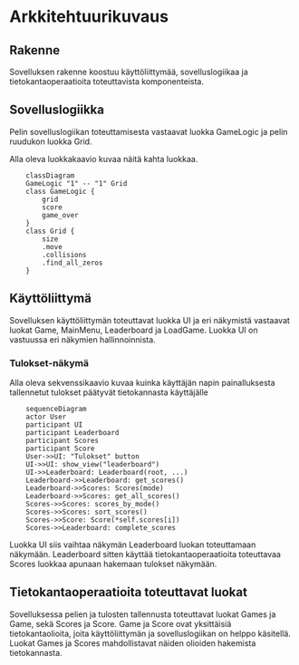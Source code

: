 # Arkkitehtuurikuvaus

## Rakenne

Sovelluksen rakenne koostuu käyttöliittymää, sovelluslogiikaa ja tietokantaoperaatioita toteuttavista komponenteista. 


## Sovelluslogiikka

Pelin sovelluslogiikan toteuttamisesta vastaavat luokka GameLogic ja pelin ruudukon luokka Grid. 

Alla oleva luokkakaavio kuvaa näitä kahta luokkaa.

```mermaid
    classDiagram
    GameLogic "1" -- "1" Grid
    class GameLogic {
        grid
        score
        game_over
    }
    class Grid {
        size
        .move
        .collisions
        .find_all_zeros
    }
```


## Käyttöliittymä

Sovelluksen käyttöliittymän toteuttavat luokka UI ja eri näkymistä vastaavat luokat Game, MainMenu, Leaderboard ja  LoadGame. Luokka UI on vastuussa eri näkymien hallinnoinnista. 

### Tulokset-näkymä

Alla oleva sekvenssikaavio kuvaa kuinka käyttäjän napin painalluksesta tallennetut tulokset päätyvät tietokannasta käyttäjälle

```mermaid
    sequenceDiagram
    actor User
    participant UI
    participant Leaderboard
    participant Scores
    participant Score
    User->>UI: "Tulokset" button
    UI->>UI: show_view("leaderboard")
    UI->>Leaderboard: Leaderboard(root, ...)
    Leaderboard->>Leaderboard: get_scores()
    Leaderboard->>Scores: Scores(mode)
    Leaderboard->>Scores: get_all_scores()
    Scores->>Scores: scores_by_mode()
    Scores->>Scores: sort_scores()
    Scores->>Score: Score(*self.scores[i])
    Scores->>Leaderboard: complete_scores
```

Luokka UI siis vaihtaa näkymän Leaderboard luokan toteuttamaan näkymään. Leaderboard sitten käyttää tietokantaoperaatioita toteuttavaa Scores luokkaa apunaan hakemaan tulokset näkymään.

## Tietokantaoperaatioita toteuttavat luokat

Sovelluksessa pelien ja tulosten tallennusta toteuttavat luokat Games ja Game, sekä Scores ja Score. Game ja Score ovat yksittäisiä tietokantaolioita, joita käyttöliittymän ja sovelluslogiikan on helppo käsitellä. Luokat Games ja Scores mahdollistavat näiden olioiden hakemista tietokannasta.
